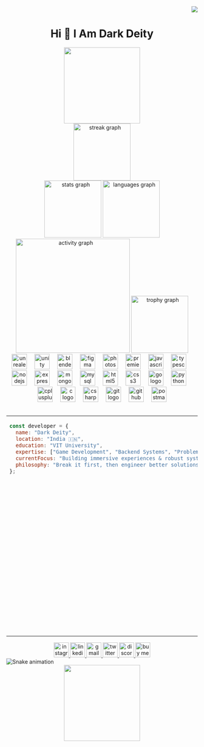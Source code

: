<div align="right">
  <img src="https://visitor-badge.laobi.icu/badge?page_id=DarkDeity666.DarkDeity666&"/>
</div>

<h1 align="center">Hi 👋 I Am Dark Deity</h1>

<div align="center">
  <img height="200" src="https://github.com/DrDead0/DrDead0/blob/main/img/animatedImage1.gif"/>
</div>

<div align="center">
  <img src="https://streak-stats.demolab.com?user=Darkdeity666&locale=en&mode=daily&theme=dracula&hide_border=false&border_radius=5" height="150" alt="streak graph"/>
  <br>
  <img src="https://github-readme-stats.vercel.app/api?username=darkdeity666&hide_title=false&hide_rank=false&show_icons=true&include_all_commits=true&count_private=true&disable_animations=false&theme=dracula&locale=en&hide_border=false" height="150" alt="stats graph"/>
  <img src="https://github-readme-stats.vercel.app/api/top-langs?username=DarkDeity666&locale=en&hide_title=false&layout=compact&card_width=320&langs_count=5&theme=dracula&hide_border=false" height="150" alt="languages graph"/>
  <br>
  <img src="https://github-readme-activity-graph.vercel.app/graph?username=DarkDeity666&radius=16&theme=react&area=true" height="300" alt="activity graph"/>
  <img src="https://github-profile-trophy.vercel.app?username=DarkDeity666&theme=dracula&column=-1&row=1&margin-w=8&margin-h=8&no-bg=false&no-frame=false" height="150" alt="trophy graph"/>
</div>

<div align="center">
  <img src="https://cdn.jsdelivr.net/gh/devicons/devicon/icons/unrealengine/unrealengine-original.svg" height="40" alt="unrealengine logo"/>
  <img width="12"/>
  <img src="https://cdn.jsdelivr.net/gh/devicons/devicon/icons/unity/unity-original.svg" height="40" alt="unity logo"/>
  <img width="12"/>
  <img src="https://cdn.jsdelivr.net/gh/devicons/devicon/icons/blender/blender-original.svg" height="40" alt="blender logo"/>
  <img width="12"/>
  <img src="https://cdn.jsdelivr.net/gh/devicons/devicon/icons/figma/figma-original.svg" height="40" alt="figma logo"/>
  <img width="12"/>
  <img src="https://cdn.jsdelivr.net/gh/devicons/devicon/icons/photoshop/photoshop-plain.svg" height="40" alt="photoshop logo"/>
  <img width="12"/>
  <img src="https://cdn.jsdelivr.net/gh/devicons/devicon/icons/premierepro/premierepro-plain.svg" height="40" alt="premierepro logo"/>
  <img width="12"/>
  <img src="https://cdn.jsdelivr.net/gh/devicons/devicon/icons/javascript/javascript-original.svg" height="40" alt="javascript logo"/>
  <img width="12"/>
  <img src="https://cdn.jsdelivr.net/gh/devicons/devicon/icons/typescript/typescript-original.svg" height="40" alt="typescript logo"/>
  <img width="12"/>
  <img src="https://cdn.jsdelivr.net/gh/devicons/devicon/icons/nodejs/nodejs-original.svg" height="40" alt="nodejs logo"/>
  <img width="12"/>
  <img src="https://cdn.jsdelivr.net/gh/devicons/devicon/icons/express/express-original.svg" height="40" alt="express logo"/>
  <img width="12"/>
  <img src="https://cdn.jsdelivr.net/gh/devicons/devicon/icons/mongodb/mongodb-original.svg" height="40" alt="mongodb logo"/>
  <img width="12"/>
  <img src="https://cdn.jsdelivr.net/gh/devicons/devicon/icons/mysql/mysql-original.svg" height="40" alt="mysql logo"/>
  <img width="12"/>
  <img src="https://cdn.jsdelivr.net/gh/devicons/devicon/icons/html5/html5-original.svg" height="40" alt="html5 logo"/>
  <img width="12"/>
  <img src="https://cdn.jsdelivr.net/gh/devicons/devicon/icons/css3/css3-original.svg" height="40" alt="css3 logo"/>
  <img width="12"/>
  <img src="https://cdn.jsdelivr.net/gh/devicons/devicon/icons/go/go-original.svg" height="40" alt="go logo"/>
  <img width="12"/>
  <img src="https://cdn.jsdelivr.net/gh/devicons/devicon/icons/python/python-original.svg" height="40" alt="python logo"/>
  <img width="12"/>
  <img src="https://cdn.jsdelivr.net/gh/devicons/devicon/icons/cplusplus/cplusplus-original.svg" height="40" alt="cplusplus logo"/>
  <img width="12"/>
  <img src="https://cdn.jsdelivr.net/gh/devicons/devicon/icons/c/c-original.svg" height="40" alt="c logo"/>
  <img width="12"/>
  <img src="https://cdn.jsdelivr.net/gh/devicons/devicon/icons/csharp/csharp-original.svg" height="40" alt="csharp logo"/>
  <img width="12"/>
  <img src="https://cdn.jsdelivr.net/gh/devicons/devicon/icons/git/git-original.svg" height="40" alt="git logo"/>
  <img width="12"/>
  <img src="https://cdn.jsdelivr.net/gh/devicons/devicon/icons/github/github-original.svg" height="40" alt="github logo"/>
  <img width="12"/>
  <img src="https://cdn.jsdelivr.net/gh/devicons/devicon/icons/postman/postman-original.svg" height="40" alt="postman logo"/>
</div>
</br>

<table width="100%">
<tr>
<td width="50%" valign="top">

```javascript
const developer = {
  name: "Dark Deity",
  location: "India 🇮🇳",
  education: "VIT University",
  expertise: ["Game Development", "Backend Systems", "Problem Solving"],
  currentFocus: "Building immersive experiences & robust systems",
  philosophy: "Break it first, then engineer better solutions"
};
```

</td>
<td width="50%" valign="middle" align="center">

**I turn caffeine into code… and then code into bugs. Whether building robust backend systems or crafting immersive game worlds, I break things first, then engineer solutions that work. Debugging = problem solving with extra drama!**

</td>
</tr>
</table>

<div align="center">
  <a href="https://www.instagram.com/a.shiss.h/" target="_blank">
    <img src="https://img.shields.io/static/v1?message=Instagram&logo=instagram&label=&color=E4405F&logoColor=white&style=for-the-badge" height="39" alt="instagram logo"/>
  </a>
  <a href="www.linkedin.com/in/ashish-gamedev" target="_blank">
    <img src="https://img.shields.io/static/v1?message=LinkedIn&logo=linkedin&label=&color=0077B5&logoColor=white&style=for-the-badge" height="39" alt="linkedin logo"/>
  </a>
  <a href="mailto:ashish.chaursiaa@gmail.com" target="_blank">
    <img src="https://img.shields.io/static/v1?message=Gmail&logo=gmail&label=&color=D14836&logoColor=white&style=for-the-badge" height="39" alt="gmail logo"/>
  </a>
  <a href="https://twitter.com/I_Am_Mr_Ashu" target="_blank">
    <img src="https://img.shields.io/static/v1?message=Twitter&logo=twitter&label=&color=1DA1F2&logoColor=white&style=for-the-badge" height="39" alt="twitter logo"/>
  </a>
  <a href="https://discord.com/channels/@darkdeity666" target="_blank">
    <img src="https://img.shields.io/static/v1?message=Discord&logo=discord&label=&color=7289DA&logoColor=white&style=for-the-badge" height="39" alt="discord logo"/>
  </a>
  <a href="https://www.buymeacoffee.com/dr.dead" target="_blank">
    <img src="https://img.shields.io/static/v1?message=Buy%20me%20a%20coffee&logo=buy-me-a-coffee&label=&color=FFDD00&logoColor=black&style=for-the-badge" height="39" alt="buy me a coffee logo"/>
  </a>
</div>

<img src="https://raw.githubusercontent.com/DrDead0/DrDead0/output/snake.svg" alt="Snake animation"/>

<div align="center">
  <img height="200" src="https://github.com/DrDead0/DrDead0/blob/main/img/banner4.gif"/>
</div>

